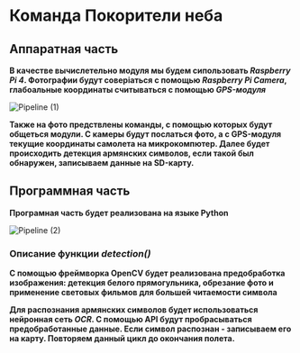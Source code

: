 # Команда Покорители неба 

## Аппаратная часть
**В качестве вычислетельно модуля мы будем сипользовать _Raspberry Pi 4_. Фотографии будут соверiаться с помощью _Raspberry Pi Camera_, глабоальные координаты считываться с помощью _GPS-модуля_**

![Pipeline (1)](https://github.com/darkkseer/PokoriteliNeba/assets/92098618/48c776a9-bebd-485d-8a4f-c25d6dd0db68)

**Также на фото предствлены команды, с помощью которых будут общеться модули. С камеры будут послаться фото, а с GPS-модуля текущие координаты самолета на микрокомпютер. Далее будет происходить детекция армянских символов, если такой был обнаружен, записываем данные на SD-карту.**


## Программная часть
**Програмная часть будет реализована на языке Python**

![Pipeline (2)](https://github.com/darkkseer/PokoriteliNeba/assets/92098618/d93b5f33-fb27-4162-8adc-85f6b358aed2)

### Описание функции _detection()_

**С помощью фреймворка OpenCV будет реализована предобработка изображения: детекция белого прямогульника, обрезание фото и применение световых фильмов для большей читаемости символа**

**Для распознания армянских символов будет использоваться нейронная сеть _OCR_. С помощью API будут пробрасываться предобработанные данные. Если символ распознан - записываем его на карту. Повторяем данный цикл до окончания полета.**





 
